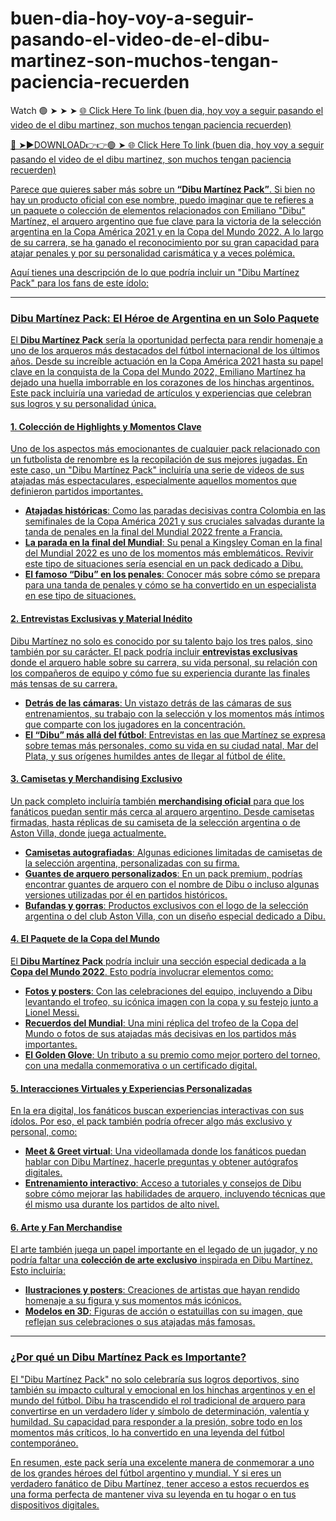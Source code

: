 # buen-dia-hoy-voy-a-seguir-pasando-el-video-de-el-dibu-martinez-son-muchos-tengan-paciencia-recuerden

Watch 🟢 ➤ ➤ ➤ <a href="https://vorxon.cfd/buen"> 🌐 Click Here To link (buen dia, hoy voy a seguir pasando el video de el dibu martinez, son muchos tengan paciencia  recuerden) 

🔴 ➤►DOWNLOAD👉👉🟢 ➤<a href="https://vorxon.cfd/buen"> 🌐 Click Here To link (buen dia, hoy voy a seguir pasando el video de el dibu martinez, son muchos tengan paciencia  recuerden) 

Parece que quieres saber más sobre un **“Dibu Martínez Pack”**. Si bien no hay un producto oficial con ese nombre, puedo imaginar que te refieres a un paquete o colección de elementos relacionados con Emiliano "Dibu" Martínez, el arquero argentino que fue clave para la victoria de la selección argentina en la Copa América 2021 y en la Copa del Mundo 2022. A lo largo de su carrera, se ha ganado el reconocimiento por su gran capacidad para atajar penales y por su personalidad carismática y a veces polémica.

Aquí tienes una descripción de lo que podría incluir un "Dibu Martínez Pack" para los fans de este ídolo:

---

### **Dibu Martínez Pack: El Héroe de Argentina en un Solo Paquete**

El **Dibu Martínez Pack** sería la oportunidad perfecta para rendir homenaje a uno de los arqueros más destacados del fútbol internacional de los últimos años. Desde su increíble actuación en la Copa América 2021 hasta su papel clave en la conquista de la Copa del Mundo 2022, Emiliano Martínez ha dejado una huella imborrable en los corazones de los hinchas argentinos. Este pack incluiría una variedad de artículos y experiencias que celebran sus logros y su personalidad única.

#### **1. Colección de Highlights y Momentos Clave**

Uno de los aspectos más emocionantes de cualquier pack relacionado con un futbolista de renombre es la recopilación de sus mejores jugadas. En este caso, un "Dibu Martínez Pack" incluiría una serie de videos de sus atajadas más espectaculares, especialmente aquellos momentos que definieron partidos importantes.

- **Atajadas históricas**: Como las paradas decisivas contra Colombia en las semifinales de la Copa América 2021 y sus cruciales salvadas durante la tanda de penales en la final del Mundial 2022 frente a Francia.
- **La parada en la final del Mundial**: Su penal a Kingsley Coman en la final del Mundial 2022 es uno de los momentos más emblemáticos. Revivir este tipo de situaciones sería esencial en un pack dedicado a Dibu.
- **El famoso “Dibu” en los penales**: Conocer más sobre cómo se prepara para una tanda de penales y cómo se ha convertido en un especialista en ese tipo de situaciones.

#### **2. Entrevistas Exclusivas y Material Inédito**

Dibu Martínez no solo es conocido por su talento bajo los tres palos, sino también por su carácter. El pack podría incluir **entrevistas exclusivas** donde el arquero hable sobre su carrera, su vida personal, su relación con los compañeros de equipo y cómo fue su experiencia durante las finales más tensas de su carrera.

- **Detrás de las cámaras**: Un vistazo detrás de las cámaras de sus entrenamientos, su trabajo con la selección y los momentos más íntimos que comparte con los jugadores en la concentración.
- **El “Dibu” más allá del fútbol**: Entrevistas en las que Martínez se expresa sobre temas más personales, como su vida en su ciudad natal, Mar del Plata, y sus orígenes humildes antes de llegar al fútbol de élite.

#### **3. Camisetas y Merchandising Exclusivo**

Un pack completo incluiría también **merchandising oficial** para que los fanáticos puedan sentir más cerca al arquero argentino. Desde camisetas firmadas, hasta réplicas de su camiseta de la selección argentina o de Aston Villa, donde juega actualmente.

- **Camisetas autografiadas**: Algunas ediciones limitadas de camisetas de la selección argentina, personalizadas con su firma.
- **Guantes de arquero personalizados**: En un pack premium, podrías encontrar guantes de arquero con el nombre de Dibu o incluso algunas versiones utilizadas por él en partidos históricos.
- **Bufandas y gorras**: Productos exclusivos con el logo de la selección argentina o del club Aston Villa, con un diseño especial dedicado a Dibu.

#### **4. El Paquete de la Copa del Mundo**

El **Dibu Martínez Pack** podría incluir una sección especial dedicada a la **Copa del Mundo 2022**. Esto podría involucrar elementos como:

- **Fotos y posters**: Con las celebraciones del equipo, incluyendo a Dibu levantando el trofeo, su icónica imagen con la copa y su festejo junto a Lionel Messi.
- **Recuerdos del Mundial**: Una mini réplica del trofeo de la Copa del Mundo o fotos de sus atajadas más decisivas en los partidos más importantes.
- **El Golden Glove**: Un tributo a su premio como mejor portero del torneo, con una medalla conmemorativa o un certificado digital.

#### **5. Interacciones Virtuales y Experiencias Personalizadas**

En la era digital, los fanáticos buscan experiencias interactivas con sus ídolos. Por eso, el pack también podría ofrecer algo más exclusivo y personal, como:

- **Meet & Greet virtual**: Una videollamada donde los fanáticos puedan hablar con Dibu Martínez, hacerle preguntas y obtener autógrafos digitales.
- **Entrenamiento interactivo**: Acceso a tutoriales y consejos de Dibu sobre cómo mejorar las habilidades de arquero, incluyendo técnicas que él mismo usa durante los partidos de alto nivel.

#### **6. Arte y Fan Merchandise**

El arte también juega un papel importante en el legado de un jugador, y no podría faltar una **colección de arte exclusivo** inspirada en Dibu Martínez. Esto incluiría:

- **Ilustraciones y posters**: Creaciones de artistas que hayan rendido homenaje a su figura y sus momentos más icónicos.
- **Modelos en 3D**: Figuras de acción o estatuillas con su imagen, que reflejan sus celebraciones o sus atajadas más famosas.

---

### **¿Por qué un Dibu Martínez Pack es Importante?**

El "Dibu Martínez Pack" no solo celebraría sus logros deportivos, sino también su impacto cultural y emocional en los hinchas argentinos y en el mundo del fútbol. Dibu ha trascendido el rol tradicional de arquero para convertirse en un verdadero líder y símbolo de determinación, valentía y humildad. Su capacidad para responder a la presión, sobre todo en los momentos más críticos, lo ha convertido en una leyenda del fútbol contemporáneo.

En resumen, este pack sería una excelente manera de conmemorar a uno de los grandes héroes del fútbol argentino y mundial. Y si eres un verdadero fanático de Dibu Martínez, tener acceso a estos recuerdos es una forma perfecta de mantener viva su leyenda en tu hogar o en tus dispositivos digitales.
